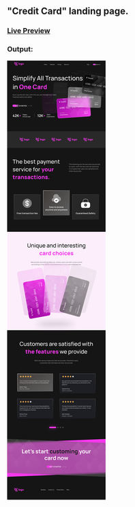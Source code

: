 ## "Credit Card" landing page.

### [Live Preview](https://landing-page-one-html-css.netlify.app/)

### Output:
![Output](./Assets/Photos/output.png)
